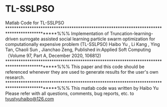 # TL-SSLPSO
Matlab Code for TL-SSLPSO
*********************************************************************************************%%%
Implementation of Truncation-learning-driven surrogate assisted social learning particle swarm optimization for computationally expensive problem (TL-SSLPSO)
Haibo Yu , Li Kang , Ying Tan, Chaoli Sun , Jianchao Zeng, Published in:Applied Soft Computing（Volume 97, Part A, December 2020, 106812)
*********************************************************************************************%%%
This paper and this code should be referenced whenever they are used to generate results for the user's own research. 
*********************************************************************************************%%%
This matlab code was written by Haibo Yu Please refer with all questions, comments, bug reports, etc. to tyustyuhaibo@126.com 
